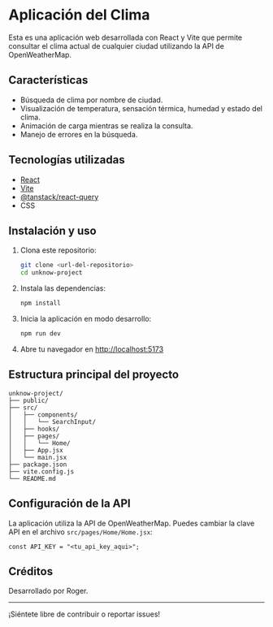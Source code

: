 # Aplicación del Clima

Esta es una aplicación web desarrollada con React y Vite que permite consultar el clima actual de cualquier ciudad utilizando la API de OpenWeatherMap.

## Características

- Búsqueda de clima por nombre de ciudad.
- Visualización de temperatura, sensación térmica, humedad y estado del clima.
- Animación de carga mientras se realiza la consulta.
- Manejo de errores en la búsqueda.

## Tecnologías utilizadas

- [React](https://react.dev/)
- [Vite](https://vitejs.dev/)
- [@tanstack/react-query](https://tanstack.com/query/latest)
- CSS

## Instalación y uso

1. Clona este repositorio:
   ```bash
   git clone <url-del-repositorio>
   cd unknow-project
   ```
2. Instala las dependencias:
   ```bash
   npm install
   ```
3. Inicia la aplicación en modo desarrollo:
   ```bash
   npm run dev
   ```
4. Abre tu navegador en [http://localhost:5173](http://localhost:5173)

## Estructura principal del proyecto

```
unknow-project/
├── public/
├── src/
│   ├── components/
│   │   └── SearchInput/
│   ├── hooks/
│   ├── pages/
│   │   └── Home/
│   ├── App.jsx
│   └── main.jsx
├── package.json
├── vite.config.js
└── README.md
```

## Configuración de la API

La aplicación utiliza la API de OpenWeatherMap. Puedes cambiar la clave API en el archivo `src/pages/Home/Home.jsx`:

```
const API_KEY = "<tu_api_key_aqui>";
```

## Créditos

Desarrollado por Roger.

---

¡Siéntete libre de contribuir o reportar issues!
